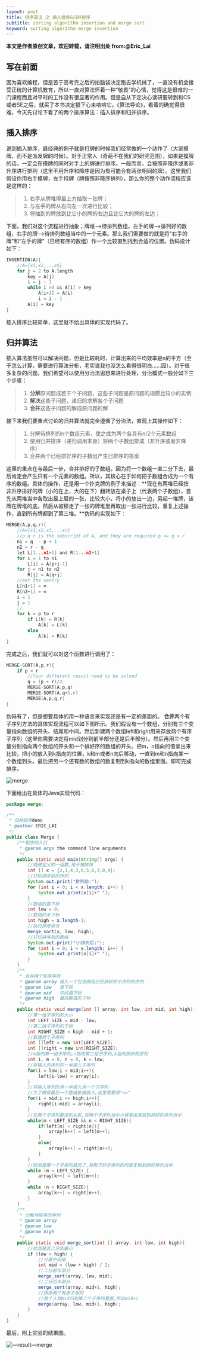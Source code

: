 ```yaml
---
layout: post
title: 排序算法 之 插入排序&归并排序
subtitle: sorting algorithm insertion and merge sort
keyword: sorting algorithm merge insertion
---
```

**本文是作者原创文章，欢迎转载，请注明出处 from:@Eric_Lai**
## 写在前面
因为喜欢编程，但是苦于高考完之后的拍脑袋决定跑去学机械了，一直没有机会接受正统的计算机教育，所以一直对算法怀着一种“敬畏”的心情，觉得这是很难的一门课程而且对平时的工作没有很显著的作用。但是自从下定决心读研要转到和CS或者SE之后，就买了本书决定狠下心来啃啃它。《算法导论》，看着的确觉得很难，今天先讨论下看了的两个排序算法：插入排序和归并排序。

## 插入排序
说到插入排序，最经典的例子就是打牌的时候我们经常做的一个动作了（大家摸牌，而不是派发牌的时候）。对于正常人（奇葩不在我们的研究范围），如果是摸牌的话，一定会在摸牌的同时对手上的牌进行排序。一般而言，会按照非降序或者非升序进行排列（这里不用升序和降序是因为有可能会有两张相同的牌）。这里我们假设你用右手摸牌，左手持牌（牌按照非降序排列），那么你的整个动作流程应该是这样的：
>1. 右手从牌堆得最上方抽取一张牌；
>2. 与左手的牌从右向左一次进行比较；
>3. 将抽到的牌放到比它小的牌的右边且比它大的牌的左边；

下面，我们对这个流程进行抽象；牌堆-->待排列数组，左手的牌-->排列好的数组，右手的牌-->待排列数组当中的一个元素。那么我们需要做的就是将“右手的牌”和“左手的牌”（已经有序的数组）作一个比较直到找到合适的位置。伪码设计如下：

``` C
INSERTION(A){
	//A={x1,x2,..,xn}
    for j = 2 to A.length
    	key = A[j]
        i = j - 1
        while i >0 && A[i] > key
        	A[i+1] = A[i]
            i = i - 1
        A[i] = key
}
```
插入排序比较简单，这里就不给出具体的实现代码了。

## 归并算法
插入算法虽然可以解决问题，但是比较耗时，计算出来的平均效率是n的平方（至于怎么计算，需要进行算法分析，老实说我也没怎么看得很明白……囧）。对于很多复杂的问题，我们希望可以使用分治法思想来进行处理，分治模式一般分如下三个步骤：
>1. **分解**原问题成若干个子问题，这些子问题是原问题的规模比较小的实例
>2. **解决**这些子问题，递归的求解各个子问题
>3. **合并**这些子问题的解成原问题的解

接下来我们要重点讨论的归并算法就完全遵循了分治法，直观上其操作如下：
>1. 分解待排列的n个数组元素，使之成为两个各具有n/2个元素数组
>2. 使用归并排序（递归调用本身）将两个子数组排成（非升序或者非降序）
>3. 合并两个已经排好序的子数组产生已排序的答案

这里的重点在与最后一步，合并排好的子数组。因为将一个数组一直二分下去，最后肯定会产生只有一个元素的数组。所以，其核心在于如何把子数组合成为一个有序的数组。具体的操作，还是用一个扑克牌的例子来描述：**现在有两堆已经按非升序排好的牌（小的在上，大的在下）翻转放在桌子上（代表两个子数组），首先从两堆当中各取出最上层的一张，比较大小，将小的放出一边，另起一堆牌，该牌在牌堆的底。然后从被移走了一张的牌堆里再取出一张进行比较，重复上述操作，直到所有牌都到了第三堆。**伪码的实现如下：

```C
MERGE(A,p,q,r){
	//A={x1,x2,x3,...xn}
    //p q r is the subscript of A, and they are required p <= q < r
    n1 = q  - p + 1
    n2 = r - q
    let L[1...n1+1] and R[1...n2+1]
    for i = 1 to n1
    	L[i] = A[p+i-1]
    for j = n1 to n2
    	R[j] = A[q+j]
    //set the sentry
    L[n1+1] = ∞
    R[n2+1] = ∞
    i = 1
    j = 1
    //
    for k = p to r
    	if L[k] = R[k]
        	A[k] = L[k]
        else
        	A[k] = R[k]
}
```
完成之后，我们就可以对这个函数进行调用了：

```C
MERGE-SORT(A,p,r){
	if p < r
    	//four different result need to be solved
    	q = (p + r)/2
        MERGE-SORT(A,p,q)
        MERGE-SORT(A,q+1,r)
        MERGE(A,p,q,r)
}
```
伪码有了，但是想要具体的用一种语言来实现还是有一定的差距的。
**合并**两个有子序列方法的具体实现流程可以如下图所示。我们假设有一个数组，分别有三个变量指向数组的开头、结尾和中间。然后新建两个数组left和right用来存放两个有序子序列（这里你需要决定将mid划分到前半部分还是后半部分）。然后再用三个变量分别指向两个数组的开头和一个排好序的数组的开头。把m，n指向的值拿出来比较，把小的放入到k指向的位置，k和m或者n向后移动，一直到m和n指向某一个数组到头。最后把另一个还有数的数组的数复制到k指向的数组里面。即可完成排序。

<img src="/images/merge.JPG" alt="merge" >

下面给出在具体的Java实现代码：

```java
package merge;

/**
 * 归并排序demo
 * @author ERIC_LAI
 */
public class Merge {
    /**程序的入口
     * @param args the command line arguments
     */
    public static void main(String[] args) {
        //随便定义的一组数,用于被排序
        int [] x = {2,1,4,3,0,5,6,3,8,4};
        //打印排序前的序列
        System.out.print("排列前:");
        for (int i = 0; i < x.length; i++) {
            System.out.print(x[i]+" ");
        }
        //数组的首下标
        int low = 0;
        //数组的末下标
        int high = x.length-1;
        //执行排序命令
        merge_sort(x, low, high);
        //打印排序后的数组
        System.out.print("\n排列后:");
        for (int i = 0; i < x.length; i++) {
            System.out.print(x[i]+" ");
        }
    }
    /**
     * 合并两个有序序列
     * @param array 输入一个包含两组已经排好的子序列的序列
     * @param low   首下标
     * @param mid   中间值下标
     * @param high  最后数值的下标
     */
    public static void merge(int [] array, int low, int mid, int high){
        //第一组子序列的大小
        int LEFT_SIZE = mid - low;
        //第二组子序列的下标
        int RIGHT_SIZE = high - mid + 1;
        //新建两个子序列
        int []left = new int[LEFT_SIZE];
        int []right = new int[RIGHT_SIZE];
        //m指向第一组子序列,n指向第二组子序列,k指向排好的序列
        int i, m = 0, n = 0, k = low;
        //将输入的序列的一半装入子序列
        for(i = low;i < mid;i++){
            left[i-low] = array[i];
        }
        //将输入序列的另一半装入另一个子序列
        //为了确保最后一个数值能被装入,这里需要用"<="
        for(i = mid;i <= high;i++){
            right[i-mid] = array[i];
        }
        //在两个子序列都没到头前,将两个子序列当中小得拿出来放到排好的序列当中
        while(m < LEFT_SIZE && n < RIGHT_SIZE){
            if(left[m] < right[n]){
                array[k++] = left[m++];
            }
            else{
                array[k++] = right[n++];
            }
        }
        //检测是哪一个子序列装完了,将剩下的子序列的内容复制到排好序列当中
        while (m < LEFT_SIZE) {            
            array[k++] = left[m++];
        }
        while (n < RIGHT_SIZE){
            array[k++] = right[n++];
        }
    }
    /**
     * 分解待排序的序列
     * @param array
     * @param low
     * @param high    
     */
    public static void merge_sort(int [] array, int low, int high){
        //检测是否二分到最小
        if (low < high) {
            //计算中间值
            int mid = (low + high) / 2;
            //二分前半部分
            merge_sort(array, low, mid);
            //二分后半部分
            merge_sort(array, mid+1, high);
            //排序两个有序子序列
            //我个人将mid归到第二个子序列里面,所以mid+1
            merge(array, low, mid+1, high);
        }
    }
}
```
最后，附上实验的结果图。

<img src="/images/result_merge.png" alt="—result—merge" >
